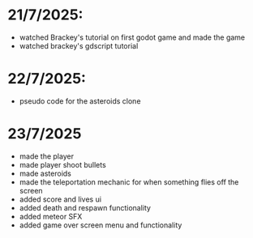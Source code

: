 
# 21/7/2025:
- watched Brackey's tutorial on first godot game and made the game
- watched brackey's gdscript tutorial

# 22/7/2025:
- pseudo code for the asteroids clone

# 23/7/2025
- made the player
- made player shoot bullets
- made asteroids
- made the teleportation mechanic for when something flies off the screen
- added score and lives ui
- added death and respawn functionality
- added meteor SFX
- added game over screen menu and functionality